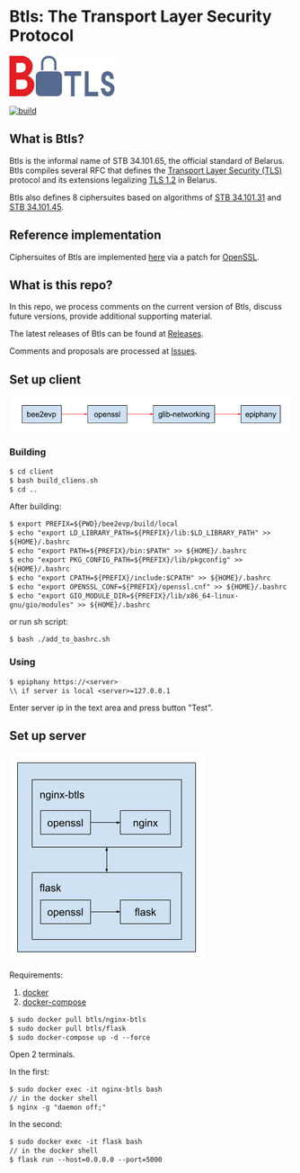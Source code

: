 # Btls: The Transport Layer Security Protocol

![](figs/btls-logo-small.png)

[![build](https://github.com/bcrypto/btls/actions/workflows/build.yaml/badge.svg)](https://github.com/bcrypto/btls/actions/workflows/build.yaml)

## What is Btls?

Btls is the informal name of STB 34.101.65, the official standard of Belarus.
Btls compiles several RFC that defines the 
[Transport Layer Security (TLS)](https://en.wikipedia.org/wiki/Transport_Layer_Security) 
protocol and its extensions legalizing 
[TLS 1.2](https://www.rfc-editor.org/rfc/rfc5246.txt) in Belarus.

Btls also defines 8 ciphersuites based on algorithms of 
[STB 34.101.31](https://github.com/bcrypto/belt) 
and [STB 34.101.45](https://github.com/bcrypto/bign).

## Reference implementation

Ciphersuites of Btls are implemented [here](https://github.com/bcrypto/bee2evp) 
via a patch for [OpenSSL](https://github.com/openssl/openssl). 

## What is this repo?

In this repo, we process comments on the current version of Btls,
discuss future versions, provide additional supporting material.

The latest releases of Btls can be found at 
[Releases](https://github.com/bcrypto/btls/releases).

Comments and proposals are processed at 
[Issues](https://github.com/bcrypto/btls/issues). 

## Set up client

![Client](/figs/client.png)

### Building

```console
$ cd client
$ bash build_cliens.sh
$ cd ..
```

After building:
```console
$ export PREFIX=${PWD}/bee2evp/build/local
$ echo "export LD_LIBRARY_PATH=${PREFIX}/lib:$LD_LIBRARY_PATH" >> ${HOME}/.bashrc
$ echo "export PATH=${PREFIX}/bin:$PATH" >> ${HOME}/.bashrc
$ echo "export PKG_CONFIG_PATH=${PREFIX}/lib/pkgconfig" >> ${HOME}/.bashrc
$ echo "export CPATH=${PREFIX}/include:$CPATH" >> ${HOME}/.bashrc
$ echo "export OPENSSL_CONF=${PREFIX}/openssl.cnf" >> ${HOME}/.bashrc
$ echo "export GIO_MODULE_DIR=${PREFIX}/lib/x86_64-linux-gnu/gio/modules" >> ${HOME}/.bashrc
```
or run sh script:
```console
$ bash ./add_to_bashrc.sh
```

### Using

```console
$ epiphany https://<server>
\\ if server is local <server>=127.0.0.1
```
Enter server ip in the text area and press button "Test".

## Set up server

![Client](/figs/server.png)

Requirements:

1. [docker](https://docs.docker.com/engine/install/ubuntu/)
2. [docker-compose](https://docs.docker.com/compose/install/)

```console
$ sudo docker pull btls/nginx-btls
$ sudo docker pull btls/flask
$ sudo docker-compose up -d --force
```

Open 2 terminals.

In the first:
```console
$ sudo docker exec -it nginx-btls bash
// in the docker shell
$ nginx -g "daemon off;" 
```
In the second:
```console
$ sudo docker exec -it flask bash
// in the docker shell
$ flask run --host=0.0.0.0 --port=5000
```